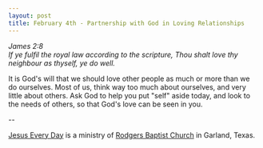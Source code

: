 ```yaml
---
layout: post
title: February 4th - Partnership with God in Loving Relationships
---
```


_James 2:8  
If ye fulfil the royal law according to the scripture, Thou shalt
love thy neighbour as thyself, ye do well._

It is God's will that we should love other people as much or more
than we do ourselves. Most of us, think way too much about ourselves,
and very little about others. Ask God to help you put "self" aside
today, and look to the needs of others, so that God's love can be
seen in you.

 --

<a href=http://jesuseveryday.net>Jesus Every Day</a> is a ministry of <a href=http://rodgersbaptist.net>Rodgers Baptist Church</a> in Garland, Texas.
